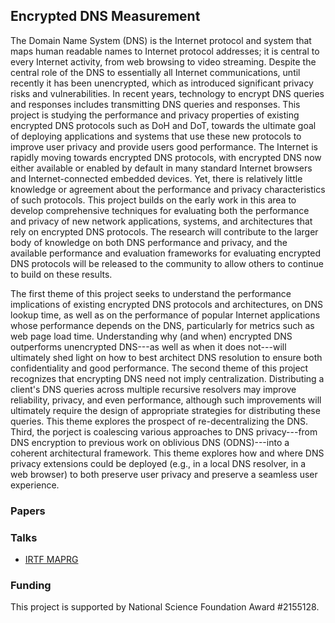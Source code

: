 ## Encrypted DNS Measurement

The Domain Name System (DNS) is the Internet protocol and system that maps
human readable names to Internet protocol addresses; it is central to every
Internet activity, from web browsing to video streaming. Despite the central
role of the DNS to essentially all Internet communications, until recently it
has been unencrypted, which as introduced significant privacy risks and
vulnerabilities. In recent years, technology to encrypt DNS queries and
responses includes transmitting DNS queries and responses. This project is
studying the performance and privacy properties of existing encrypted DNS
protocols such as DoH and DoT, towards the ultimate goal of deploying
applications and systems that use these new protocols to improve user privacy
and provide users good performance.  The Internet is rapidly moving towards
encrypted DNS protocols, with encrypted DNS now either available or enabled by
default in many standard Internet browsers and Internet-connected embedded
devices.  Yet, there is relatively little knowledge or agreement about the
performance and privacy characteristics of such protocols.  This project builds
on the early work in this area to develop comprehensive techniques for
evaluating both the performance and privacy of new network applications,
systems, and architectures that rely on encrypted DNS protocols.  The research
will contribute to the larger body of knowledge on both DNS performance and
privacy, and the available performance and evaluation frameworks for evaluating
encrypted DNS protocols will be released to the community to allow others to
continue to build on these results.

The first theme of this project seeks to understand the performance
implications of existing encrypted DNS protocols and architectures, on DNS
lookup time, as well as on the performance of popular Internet applications
whose performance depends on the DNS, particularly for metrics such as web page
load time.  Understanding why (and when) encrypted DNS outperforms unencrypted
DNS---as well as when it does not---will ultimately shed light on how to best
architect DNS resolution to ensure both confidentiality and good performance.
The second theme of this project recognizes that encrypting DNS need not imply
centralization. Distributing a client's DNS queries across multiple recursive
resolvers may improve reliability, privacy, and even performance, although such
improvements will ultimately require the design of appropriate strategies for
distributing these queries. This theme explores the prospect of
re-decentralizing the DNS.  Third, the porject is coalescing various approaches
to DNS privacy---from DNS encryption to previous work on oblivious DNS
(ODNS)---into a coherent architectural framework. This theme explores how and
where DNS privacy extensions could be deployed (e.g., in a local DNS resolver,
in a web browser) to both preserve user privacy and preserve a seamless user
experience.

### Papers

### Talks

- [IRTF MAPRG](talks/20220729-maprg/doh-measurements-2022.pdf)

### Funding

This project is supported by National Science Foundation Award #2155128.
